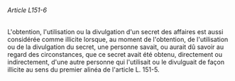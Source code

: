 ###### Article L151-6

L'obtention, l'utilisation ou la divulgation d'un secret des affaires est aussi considérée comme illicite lorsque, au moment de l'obtention, de l'utilisation ou de la divulgation du secret, une personne savait, ou aurait dû savoir au regard des circonstances, que ce secret avait été obtenu, directement ou indirectement, d'une autre personne qui l'utilisait ou le divulguait de façon illicite au sens du premier alinéa de l'article L. 151-5.

